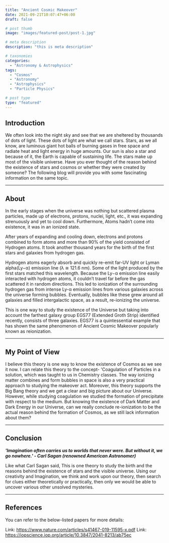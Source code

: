 ```yaml
---
title: "Ancient Cosmic Makeover"
date: 2021-09-21T10:07:47+06:00
draft: false

# post thumb
image: "images/featured-post/post-1.jpg"

# meta description
description: "this is meta description"

# taxonomies
categories:
  - "Astronomy & Astrophysics"
tags:
  - "Cosmos"
  - "Astronomy"
  - "Astrophysics"
  - "Particle Physics"

# post type
type: "featured"
---
```


## Introduction

We often look into the night sky and see that we are sheltered by thousands of dots of light. These dots of light are what we call stars. Stars, as we all know, are luminous giant hot balls of burning gases in free space and radiate heat and light energy in huge amounts. Our sun is also a star and because of it, the Earth is capable of sustaining life. The stars make up most of the visible universe. Have you ever thought of the reason behind the existence of stars and cosmos or whether they were created by someone? The following blog will provide you with some fascinating information on the same topic.

<hr>

## About
In the early stages when the universe was nothing but scattered plasma particles, made up of electrons, protons, nuclei, light, etc., it was expanding strenuously and yet to cool down. Furthermore, Atoms hadn’t come into existence, it was in an ionized state.

After years of expanding and cooling down, electrons and protons combined to form atoms and more than 90% of the yield consisted of Hydrogen atoms. It took another thousand years for the birth of the first stars and galaxies from hydrogen gas.

Hydrogen atoms eagerly absorb and quickly re-emit far-UV light or Lyman alpha(Ly−α) emission line (λ ≅ 121.6 nm). Some of the light produced by the first stars matched this wavelength. Because the Ly−α emission line easily interacted with hydrogen atoms, it couldn’t travel far before the gas scattered it in random directions. This led to ionization of the surrounding hydrogen gas from intense Ly-α emission lines from various galaxies across the universe forming bubbles. Eventually, bubbles like these grew around all galaxies and filled intergalactic space, as a result, re-ionizing the universe.

This is one way to study the existence of the Universe but taking into account the farthest galaxy group EGS77 (Extended Groth Strip) identified recently, consists of three galaxies. EGS77 is a quintessential example that has shown the same phenomenon of Ancient Cosmic Makeover popularly known as reionization.

<hr>

## My Point of View

I believe this theory is one way to know the existence of Cosmos as we see it now. I can relate this theory to the concept- 'Coagulation of Particles in a solution, which was taught to us in Chemistry classes. The way ionizing matter combines and form bubbles in space is also a very practical approach to studying the makeover act. Moreover, this theory supports the Big Bang theory and we get a clear and big picture about our Universe. However, while studying coagulation we studied the formation of precipitate with respect to the medium. But knowing the existence of Dark Matter and Dark Energy in our Universe, can we really conclude re-ionization to be the actual reason behind the formation of Cosmos, as we still lack information about them?

<hr>

## Conclusion

***'Imagination often carries us to worlds that never were. But without it, we go nowhere.' - Carl Sagan (renowned American Astronomer)***

Like what Carl Sagan said, This is one theory to study the birth and the reasons behind the existence of stars and the visible universe. Using our creativity and Imagination, we think and work upon our theory, then search for clues either theoretically or practically, then only we would be able to uncover various other unsolved mysteries.

<hr>

## References

You can refer to the below-listed papers for more details:

Link: <https://www.nature.com/articles/s41467-019-11595-x.pdf>
Link: <https://iopscience.iop.org/article/10.3847/2041-8213/ab75ec>